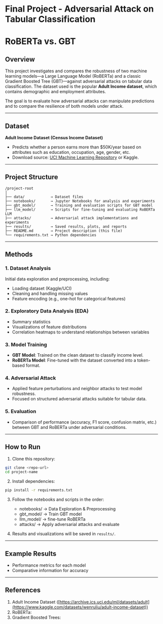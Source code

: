 # Final Project - Adversarial Attack on Tabular Classification
# RoBERTa vs. GBT

## Overview

This project investigates and compares the robustness of two machine learning models—a Large Language Model (RoBERTa) and a classic Gradient Boosted Tree (GBT)—against adversarial attacks on tabular data classification. The dataset used is the popular **Adult Income dataset**, which contains demographic and employment attributes.

The goal is to evaluate how adversarial attacks can manipulate predictions and to compare the resilience of both models under attack.

---

## Dataset

**Adult Income Dataset (Census Income Dataset)**

* Predicts whether a person earns more than \$50K/year based on attributes such as education, occupation, age, gender, etc.
* Download source: [UCI Machine Learning Repository](https://archive.ics.uci.edu/ml/datasets/adult) or Kaggle.

---

## Project Structure

```
/project-root
│
├── data/            → Dataset files 
├── notebooks/       → Jupyter Notebooks for analysis and experiments
├── gbt_model/       → Training and evaluation scripts for GBT model
├── llm_model/       → Scripts for fine-tuning and evaluating RoBERTa LLM
├── attacks/         → Adversarial attack implementations and experiments
├── results/         → Saved results, plots, and reports
├── README.md        → Project description (this file)
└── requirements.txt → Python dependencies
```

---

## Methods

### 1. Dataset Analysis

Initial data exploration and preprocessing, including:

* Loading dataset (Kaggle/UCI)
* Cleaning and handling missing values
* Feature encoding (e.g., one-hot for categorical features)

### 2. Exploratory Data Analysis (EDA)

* Summary statistics
* Visualizations of feature distributions
* Correlation heatmaps to understand relationships between variables

### 3. Model Training

* **GBT Model**: Trained on the clean dataset to classify income level.
* **RoBERTa Model**: Fine-tuned with the dataset converted into a token-based format.

### 4. Adversarial Attack

* Applied feature perturbations and neighbor attacks to test model robustness.
* Focused on structured adversarial attacks suitable for tabular data.

### 5. Evaluation

* Comparison of performance (accuracy, F1 score, confusion matrix, etc.) between GBT and RoBERTa under adversarial conditions.

---

## How to Run

1. Clone this repository:

```bash
git clone <repo-url>
cd project-name
```

2. Install dependencies:

```bash
pip install -r requirements.txt
```

3. Follow the notebooks and scripts in the order:

   * notebooks/ → Data Exploration & Preprocessing
   * gbt\_model/ → Train GBT model
   * llm\_model/ → fine-tune RoBERTa
   * attacks/ → Apply adversarial attacks and evaluate

4. Results and visualizations will be saved in `results/`.

---

## Example Results

* Performance metrics for each model
* Comparative information for accuracy 

---

## References

1. Adult Income Dataset ([https://archive.ics.uci.edu/ml/datasets/adult](https://www.kaggle.com/datasets/wenruliu/adult-income-dataset))
2. RoBERTa:
3. Gradient Boosted Trees:

